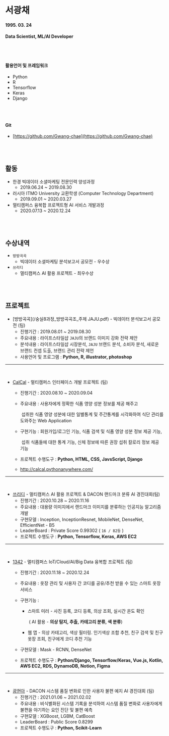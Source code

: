 # 서광채

#### 1995. 03. 24

#### Data Scientist, ML/AI Developer

<br>

<br>

#### 활용언어 및 프레임워크

* Python
* R
* Tensorflow
* Keras
* Django

<br>

<br>

#### Git

* [https://github.com/Gwang-chae](https://github.com/Gwang-chae)

<br>

<br>

## 활동

* 한경 빅데이터 소셜마케팅 전문인력 양성과정
  * 2019.06.24 ~ 2019.08.30
* 러시아 ITMO University 교환학생 (Computer Technology Department)
  * 2019.09.01 ~ 2020.03.27
* 멀티캠퍼스 융복합 프로젝트형 AI 서비스 개발과정
  * 2020.07.13 ~ 2020.12.24

<br>

<br>

## 수상내역

* `방방곡곡`
  * 빅데이터 소셜마케팅 분석보고서 공모전 - 우수상
* `쓰리디`
  * 멀티캠퍼스 AI 활용 프로젝트 - 최우수상

<br>

<br>

## 프로젝트

* [방방곡곡](/숭실8과정_방방곡곡조_주제 JAJU.pdf) - 빅데이터 분석보고서 공모전 (팀)
  * 진행기간 : 2019.08.01 ~ 2019.08.30
  * 주요내용 : 라이프스타일샵 `JAJU`의 브랜드 이미지 강화 전략 제안
  * 분석내용 : 라이프스타일샵 시장분석, `JAJU` 브랜드 분석, 소비자 분석, 새로운 브랜드 컨셉 도출, 브랜드 관리 전략 제언
  * 사용언어 및 프로그램 : **Python, R, illustrator, photoshop**

---

<br>

* [CalCal](https://github.com/HanHyunDo/CalCal) - 멀티캠퍼스 인터페이스 개발 프로젝트 (팀)

  * 진행기간 : 2020.08.10 ~ 2020.09.04

  * 주요내용 : 사용자에게 정확한 식품 영양 성분 정보를 제공 해주고 

    ​                  섭취한 식품 영양 성분에 대한 일별통계 및 주간통계를 시각화하여 식단 관리를 도와주는 Web Application

  * 구현기능 : 회원가입/로그인 기능, 식품 검색 및 식품 영양 성분 정보 제공 기능, 

    ​                   섭취 식품들에 대한 통계 기능, 신체 정보에 따른 권장 섭취 칼로리 정보 제공 기능

  * 프로젝트 수행도구 : **Python, HTML, CSS, JavsScript, Django**

  * http://calcal.pythonanywhere.com/

---

<br>

* [쓰리디](https://github.com/Gwang-chae/Dacon/tree/master/Landmark) - 멀티캠퍼스 AI 활용 프로젝트 & DACON 랜드마크 분류 AI 경진대회(팀)
  * 진행기간 : 2020.10.28 ~ 2020.11.16
  * 주요내용 : 대용량 이미지에서 랜드마크 이미지를 분류하는 인공지능 알고리즘 개발
  * 구현모델 : Inception, InceptionResnet, MobileNet, DenseNet, EfficientNet - B5
  * LeaderBoard : Private Score 0.99302 ( `16 / 82등` )
  * 프로젝트 수행도구 : **Python, Tensorflow, Keras, AWS EC2** 

---

<br>

* [1342](https://github.com/js1342/between_closet_AI-webserver) - 멀티캠퍼스 IoT/Cloud/AI/Big Data 융복합 프로젝트 (팀)

  * 진행기간 : 2020.11.18 ~ 2020.12.24

  * 주요내용 : 옷장 관리 및 사용자 간 코디를 공유/추천 받을 수 있는 스마트 옷장 서비스

  * 구현기능 : 

    * 스마트 미러 - 사진 등록, 코디 등록, 의상 조회, 실시간 온도 확인 

      ​						( AI 활용 - **의상 탐지, 추출, 카테고리 분류, 색 분류**)

    * 웹 앱 - 의상 카테고리, 색상 필터링. 인기색상 조합 추천, 친구 검색 및 친구 옷장 조회, 친구에게 코디 추천 기능

  * 구현모델 : Mask - RCNN, DenseNet

  * 프로젝트 수행도구 : **Python/Django, Tensorflow/Keras, Vue.js, Kotlin, AWS EC2, RDS, DynamoDB, Notion, Figma** 

---

<br>

* [광현아](https://github.com/Gwang-chae/Dacon/tree/master/LG_System_Quality_Change_Prediction) - DACON 시스템 품질 변화로 인한 사용자 불편 예지 AI 경진대회 (팀)
  * 진행기간 : 2021.01.06 ~ 2021.02.02
  * 주요내용 : 비식별화된 시스템 기록을 분석하여 시스템 품질 변화로 사용자에게 불편을 야기하는 요인 진단 및 불편 예측
  * 구현모델 : XGBoost, LGBM, CatBoost
  * LeaderBoard : Public Score 0.8299
  * 프로젝트 수행도구 : **Python, Scikit-Learn** 

